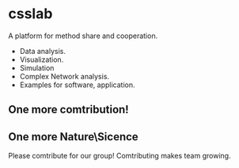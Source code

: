 # csslab

A platform for method share and cooperation.

- Data analysis.
- Visualization.
- Simulation
- Complex Network analysis.
- Examples for software, application.

## One more comtribution!
## One more Nature\Sicence

Please comtribute for our group! Comtributing makes team growing.
